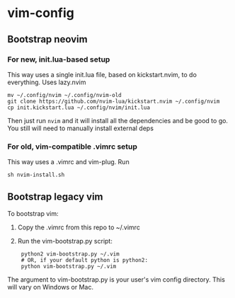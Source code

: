 # vim-config

## Bootstrap neovim

### For new, init.lua-based setup

This way uses a single init.lua file, based on kickstart.nvim, to do everything. Uses lazy.nvim 

    mv ~/.config/nvim ~/.config/nvim-old
    git clone https://github.com/nvim-lua/kickstart.nvim ~/.config/nvim
    cp init.kickstart.lua ~/.config/nvim/init.lua

Then just run `nvim` and it will install all the dependencies and be good to go.
You still will need to manually install external deps

### For old, vim-compatible .vimrc setup

This way uses a .vimrc and vim-plug. Run

    sh nvim-install.sh

## Bootstrap legacy vim

To bootstrap vim:

1. Copy the .vimrc from this repo to ~/.vimrc
2. Run the vim-bootstrap.py script:

        python2 vim-bootstrap.py ~/.vim
        # OR, if your default python is python2:
        python vim-bootstrap.py ~/.vim

The argument to vim-bootstrap.py is your user's vim config directory. This will vary on Windows or Mac.

